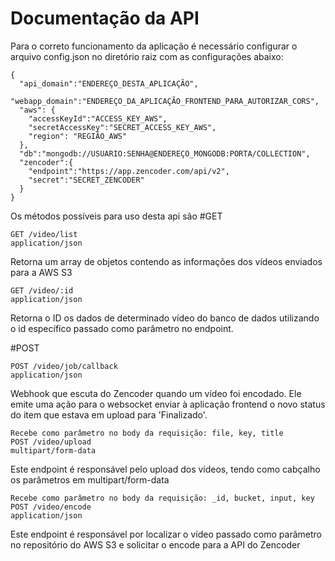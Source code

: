 # Documentação da API
Para o correto funcionamento da aplicação é necessário configurar o arquivo config.json no diretório raiz com as configurações abaixo:
````
{
  "api_domain":"ENDEREÇO_DESTA_APLICAÇÃO",
  "webapp_domain":"ENDEREÇO_DA_APLICAÇÃO_FRONTEND_PARA_AUTORIZAR_CORS",
  "aws": {
    "accessKeyId":"ACCESS_KEY_AWS",
    "secretAccessKey":"SECRET_ACCESS_KEY_AWS",
    "region": "REGIÃO_AWS"
  },
  "db":"mongodb://USUARIO:SENHA@ENDEREÇO_MONGODB:PORTA/COLLECTION",
  "zencoder":{
    "endpoint":"https://app.zencoder.com/api/v2",
    "secret":"SECRET_ZENCODER"
  }
}
````
Os métodos possíveis para uso desta api são
#GET

```
GET /video/list
application/json
```
Retorna um array de objetos contendo as informações dos vídeos enviados para a AWS S3

```
GET /video/:id
application/json
```
Retorna o ID os dados de determinado vídeo do banco de dados utilizando o id específico passado como parâmetro no endpoint.

#POST

```
POST /video/job/callback
application/json
```
Webhook que escuta do Zencoder quando um vídeo foi encodado. Ele emite uma ação para o websocket enviar à aplicação frontend o novo status
do item que estava em upload para 'Finalizado'.

```
Recebe como parâmetro no body da requisição: file, key, title
POST /video/upload
multipart/form-data 
```
Este endpoint é responsável pelo upload dos vídeos, tendo como cabçalho os parâmetros em multipart/form-data 

```
Recebe como parâmetro no body da requisição: _id, bucket, input, key
POST /video/encode
application/json
```
Este endpoint é responsável por localizar o vídeo passado como parâmetro no repositório do AWS S3 e solicitar o encode para a API do Zencoder
